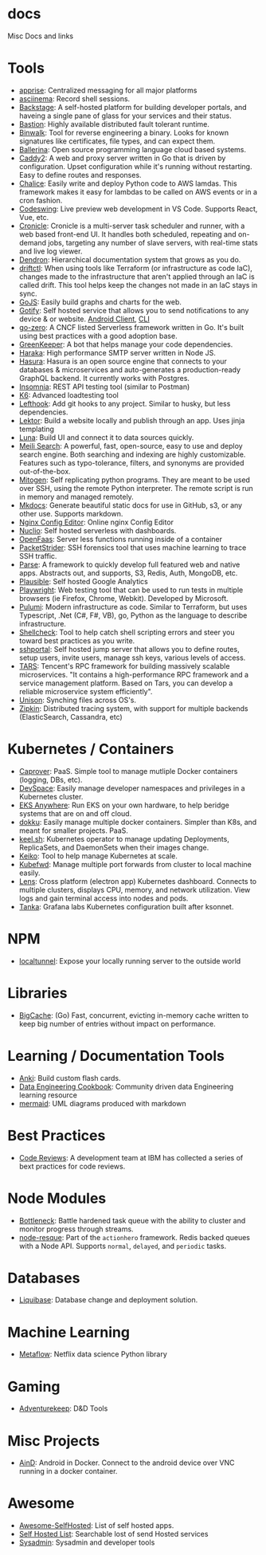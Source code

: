 # docs
Misc Docs and links

# Tools

* [apprise](https://github.com/caronc/apprise/wiki): Centralized messaging for all major platforms
* [asciinema](https://asciinema.org/): Record shell sessions.
* [Backstage](https://backstage.io/): A self-hosted platform for building developer portals, and haveing a single pane of glass for your services and their status.
* [Bastion](https://github.com/bastion-rs/bastion/blob/master/README.md): Highly available distributed fault tolerant runtime.
* [Binwalk](https://github.com/ReFirmLabs/binwalk): Tool for reverse engineering a binary. Looks for known signatures like certificates, file types, and can expect them.
* [Ballerina](https://ballerina.io/): Open source programming language cloud based systems.
* [Caddy2](https://caddyserver.com/): A web and proxy server written in Go that is driven by configuration. Upset configuration while it's running without restarting. Easy to define routes and responses.
* [Chalice](https://github.com/aws/chalice): Easily write and deploy Python code to AWS lamdas. This framework makes it easy for lambdas to be called on AWS events or in a cron fashion.
* [Codeswing](https://github.com/codespaces-contrib/codeswing): Live preview web development in VS Code. Supports React, Vue, etc.  
* [Cronicle](https://github.com/jhuckaby/Cronicle): Cronicle is a multi-server task scheduler and runner, with a web based front-end UI. It handles both scheduled, repeating and on-demand jobs, targeting any number of slave servers, with real-time stats and live log viewer.
* [Dendron](https://www.dendron.so/): Hierarchical documentation system that grows as you do.
* [driftctl](https://github.com/cloudskiff/driftctl): When using tools like Terraform (or infrastructure as code IaC), changes made to the infrastructure that aren't applied through an IaC is called drift. This tool helps keep the changes not made in an IaC stays in sync.
* [GoJS](https://gojs.net/latest/index.html): Easily build graphs and charts for the web.
* [Gotify](https://github.com/gotify/server): Self hosted service that allows you to send notifications to any device & or website. [Android Client](https://github.com/gotify/android), [CLI](https://github.com/gotify/cli)
* [go-zero](https://github.com/zeromicro/go-zero): A CNCF listed Serverless framework written in Go. It's built using best practices with a good adoption base. 
* [GreenKeeper](https://greenkeeper.io/): A bot that helps manage your code dependencies.
* [Haraka](https://haraka.github.io/): High performance SMTP server written in Node JS.
* [Hasura](https://hasura.io/): Hasura is an open source engine that connects to your databases & microservices and auto-generates a production-ready GraphQL backend. It currently works with Postgres.
* [Insomnia](https://support.insomnia.rest/): REST API testing tool (similar to Postman)
* [K6](https://github.com/loadimpact/k6): Advanced loadtesting tool
* [Lefthook](https://github.com/Arkweid/lefthook/blob/master/docs/node.md): Add git hooks to any project. Similar to husky, but less dependencies.
* [Lektor](https://www.getlektor.com/): Build a website locally and publish through an app. Uses jinja templating
* [Luna](https://www.luna-lang.org/): Build UI and connect it to data sources quickly.
* [Meili Search](https://github.com/meilisearch/MeiliSearch): A powerful, fast, open-source, easy to use and deploy search engine. Both searching and indexing are highly customizable. Features such as typo-tolerance, filters, and synonyms are provided out-of-the-box.
* [Mitogen](https://mitogen.networkgenomics.com/): Self replicating python programs. They are meant to be used over SSH, using the remote Python interpreter. The remote script is run in memory and managed remotely.
* [Mkdocs](https://www.mkdocs.org/): Generate beautiful static docs for use in GitHub, s3, or any other use. Supports markdown.
* [Nginx Config Editor](https://www.digitalocean.com/community/tools/nginx): Online nginx Config Editor
* [Nuclio](https://nuclio.io/): Self hosted serverless with dashboards.
* [OpenFaas](https://github.com/openfaas/faas/blob/master/README.md): Server less functions running inside of a container
* [PacketStrider](https://github.com/benjeems/packetStrider/blob/master/README.md): SSH forensics tool that uses machine learning to trace SSH traffic.
* [Parse](https://parseplatform.org/): A framework to quickly develop full featured web and native apps. Abstracts out, and supports, S3, Redis, Auth, MongoDB, etc.
* [Plausible](https://plausible.io/self-hosted-web-analytics): Self hosted Google Analytics
* [Playwright](https://github.com/microsoft/playwright): Web testing tool that can be used to run tests in multiple browsers (ie Firefox, Chrome, Webkit). Developed by Microsoft.
* [Pulumi](https://www.pulumi.com/): Modern infrastructure as code. Similar to Terraform, but uses Typescript, .Net (C#, F#, VB), go, Python as the language to describe infrastructure.
* [Shellcheck](https://github.com/koalaman/shellcheck): Tool to help catch shell scripting errors and steer you toward best practices as you write.
* [sshportal](https://github.com/moul/sshportal): Self hosted jump server that allows you to define routes, setup users, invite users, manage ssh keys, various levels of access.
* [TARS](https://github.com/TarsCloud/Tars/blob/master/Introduction.md): Tencent's RPC framework for building massively scalable microservices. "It contains a high-performance RPC framework and a service management platform. Based on Tars, you can develop a reliable microservice system efficiently".
* [Unison](https://www.cis.upenn.edu/~bcpierce/unison/): Synching files across OS's.
* [Zipkin](https://github.com/openzipkin/zipkin): Distributed tracing system, with support for multiple backends (ElasticSearch, Cassandra, etc)

# Kubernetes / Containers
* [Caprover](https://caprover.com/): PaaS. Simple tool to manage mutliple Docker containers (logging, DBs, etc).
* [DevSpace](https://github.com/devspace-cloud/devspace): Easily manage developer namespaces and privileges in a Kubernetes cluster.
* [EKS Anywhere](https://github.com/aws/eks-anywhere): Run EKS on your own hardware, to help beridge systems that are on and off cloud.
* [dokku](https://dokku.com/): Easily manage multiple docker containers. Simpler than K8s, and meant for smaller projects. PaaS.
* [keel.sh](https://keel.sh/): Kubernetes operator to manage updating Deployments, ReplicaSets, and DaemonSets when their images change.
* [Keiko](https://github.com/keikoproj/keiko/): Tool to help manage Kubernetes at scale.
* [Kubefwd](https://github.com/txn2/kubefwd): Manage multiple port forwards from cluster to local machine easily.
* [Lens](https://github.com/lensapp/lens): Cross platform (electron app) Kubernetes dashboard. Connects to multiple clusters, displays CPU, memory, and network utilization. View logs and gain terminal access into nodes and pods.
* [Tanka](https://github.com/grafana/tanka): Grafana labs Kubernetes configuration built after ksonnet.

# NPM
* [localtunnel](https://localtunnel.github.io/www/): Expose your locally running server to the outside world

# Libraries
* [BigCache](https://github.com/allegro/bigcache/blob/master/README.md): (Go) Fast, concurrent, evicting in-memory cache written to keep big number of entries without impact on performance.

# Learning / Documentation Tools
* [Anki](https://apps.ankiweb.net/): Build custom flash cards.
* [Data Engineering Cookbook](https://github.com/andkret/Cookbook/blob/master/README.md): Community driven data Engineering learning resource
* [mermaid](https://mermaidjs.github.io/#/): UML diagrams produced with markdown

# Best Practices
* [Code Reviews](https://www.ibm.com/developerworks/rational/library/11-proven-practices-for-peer-review/index.html): A development team at IBM has collected a series of bext practices for code reviews.

# Node Modules
* [Bottleneck](https://github.com/SGrondin/bottleneck/blob/master/README.md): Battle hardened task queue with the ability to cluster and monitor progress through streams.
* [node-resque](https://github.com/actionhero/node-resque): Part of the `actionhero` framework. Redis backed queues with a Node API. Supports `normal`, `delayed`, and `periodic` tasks.

# Databases
* [Liquibase](https://www.liquibase.org/): Database change and deployment solution.

# Machine Learning
* [Metaflow](https://metaflow.org/): Netflix data science Python library

# Gaming
* [Adventurekeep](https://adventurekeep.com/): D&D Tools

# Misc Projects
* [AinD](https://github.com/aind-containers/aind): Android in Docker. Connect to the android device over VNC running in a docker container.

# Awesome
* [Awesome-SelfHosted](https://github.com/Kickball/awesome-selfhosted/blob/master/README.md): List of self hosted apps.
* [Self Hosted List](https://selfhostedsource.tech/self-hosted/all): Searchable lost of send Hosted services
* [Sysadmin](https://github.com/n1trux/awesome-sysadmin#identity-management): Sysadmin and developer tools

